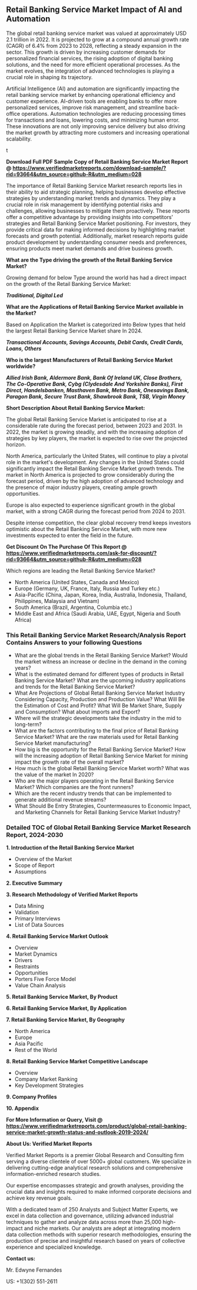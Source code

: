 <h2>Retail Banking Service Market Impact of AI and Automation</h2><p>The global retail banking service market was valued at approximately USD 2.1 trillion in 2022. It is projected to grow at a compound annual growth rate (CAGR) of 6.4% from 2023 to 2028, reflecting a steady expansion in the sector. This growth is driven by increasing customer demands for personalized financial services, the rising adoption of digital banking solutions, and the need for more efficient operational processes. As the market evolves, the integration of advanced technologies is playing a crucial role in shaping its trajectory.</p><p>Artificial Intelligence (AI) and automation are significantly impacting the retail banking service market by enhancing operational efficiency and customer experience. AI-driven tools are enabling banks to offer more personalized services, improve risk management, and streamline back-office operations. Automation technologies are reducing processing times for transactions and loans, lowering costs, and minimizing human error. These innovations are not only improving service delivery but also driving the market growth by attracting more customers and increasing operational scalability.</p>t</p><p id="" class=""><strong>Download Full PDF Sample Copy of Retail Banking Service Market Report @ <a href="https://www.verifiedmarketreports.com/download-sample/?rid=93664&utm_source=github-R&utm_medium=028" target="_blank">https://www.verifiedmarketreports.com/download-sample/?rid=93664&utm_source=github-R&utm_medium=028</a></strong></p><p>The importance of&nbsp;Retail Banking Service Market research reports lies in their ability to aid strategic planning, helping businesses develop effective strategies by understanding market trends and dynamics. They play a crucial role in risk management by identifying potential risks and challenges, allowing businesses to mitigate them proactively. These reports offer a competitive advantage by providing insights into competitors' strategies and Retail Banking Service Market positioning. For investors, they provide critical data for making informed decisions by highlighting market forecasts and growth potential. Additionally, market research reports guide product development by understanding consumer needs and preferences, ensuring products meet market demands and drive business growth.</p><p><strong>What are the&nbsp;Type driving the growth of the Retail Banking Service Market?</strong></p><p id="" class="">Growing demand for below Type around the world has had a direct impact on the growth of the Retail Banking Service Market:</p><em><strong>Traditional, Digital Led</strong></em></p><strong>What are the&nbsp;Applications&nbsp;of Retail Banking Service Market available in the Market?</strong></p><p id="" class="">Based on Application the Market is categorized into Below types that held the largest Retail Banking Service Market share In 2024.</p><em><strong>Transactional Accounts, Savings Accounts, Debit Cards, Credit Cards, Loans, Others</strong></em></p><strong>Who is the largest Manufacturers of Retail Banking Service Market worldwide?</strong></p><p><em><strong>Allied Irish Bank, Aldermore Bank, Bank Of Ireland UK, Close Brothers, The Co-Operative Bank, Cybg (Clydesdale And Yorkshire Banks), First Direct, Handelsbanken, Masthaven Bank, Metro Bank, Onesavings Bank, Paragon Bank, Secure Trust Bank, Shawbrook Bank, TSB, Virgin Money</strong></em></p><p id="" class=""><strong>Short Description About Retail Banking Service Market:</strong></p><p>The global Retail Banking Service Market is anticipated to rise at a considerable rate during the forecast period, between 2023 and 2031. In 2022, the market is growing steadily, and with the increasing adoption of strategies by key players, the market is expected to rise over the projected horizon.</p><p>North America, particularly the United States, will continue to play a pivotal role in the market's development. Any changes in the United States could significantly impact the Retail Banking Service Market growth trends. The market in North America is projected to grow considerably during the forecast period, driven by the high adoption of advanced technology and the presence of major industry players, creating ample growth opportunities.</p><p>Europe is also expected to experience significant growth in the global market, with a strong CAGR during the forecast period from 2024 to 2031.</p><p>Despite intense competition, the clear global recovery trend keeps investors optimistic about the Retail Banking Service Market, with more new investments expected to enter the field in the future.</p><p id="" class=""><strong>Get Discount On The Purchase Of This Report @ <a href="https://www.verifiedmarketreports.com/ask-for-discount/?rid=93664&utm_source=github-R&utm_medium=028" target="_blank">https://www.verifiedmarketreports.com/ask-for-discount/?rid=93664&utm_source=github-R&utm_medium=028</a></strong></p>Which regions are leading the Retail Banking Service Market?</p><ul><li>North America (United States, Canada and Mexico)</li><li>Europe (Germany, UK, France, Italy, Russia and Turkey etc.)</li><li>Asia-Pacific (China, Japan, Korea, India, Australia, Indonesia, Thailand, Philippines, Malaysia and Vietnam)</li><li>South America (Brazil, Argentina, Columbia etc.)</li><li>Middle East and Africa (Saudi Arabia, UAE, Egypt, Nigeria and South Africa)</li></ul><h3 id="" class="">This Retail Banking Service Market Research/Analysis Report Contains Answers to your following Questions</h3><ul><li>What are the global trends in the Retail Banking Service Market? Would the market witness an increase or decline in the demand in the coming years?</li><li>What is the estimated demand for different types of products in Retail Banking Service Market? What are the upcoming industry applications and trends for the Retail Banking Service Market?</li><li>What Are Projections of Global Retail Banking Service Market Industry Considering Capacity, Production and Production Value? What Will Be the Estimation of Cost and Profit? What Will Be Market Share, Supply and Consumption? What about imports and Export?</li><li>Where will the strategic developments take the industry in the mid to long-term?</li><li>What are the factors contributing to the final price of Retail Banking Service Market? What are the raw materials used for Retail Banking Service Market manufacturing?</li><li>How big is the opportunity for the Retail Banking Service Market? How will the increasing adoption of Retail Banking Service Market for mining impact the growth rate of the overall market?</li><li>How much is the global Retail Banking Service Market worth? What was the value of the market In 2020?</li><li>Who are the major players operating in the Retail Banking Service Market? Which companies are the front runners?</li><li>Which are the recent industry trends that can be implemented to generate additional revenue streams?</li><li>What Should Be Entry Strategies, Countermeasures to Economic Impact, and Marketing Channels for Retail Banking Service Market Industry?</li></ul><h3 id="" class="">Detailed TOC of Global Retail Banking Service Market Research Report, 2024-2030</h3><p id="" class=""><strong>1. Introduction of the Retail Banking Service Market</strong></p><ul><li>Overview of the Market</li><li>Scope of Report</li><li>Assumptions</li></ul><p id="" class=""><strong>2. Executive Summary</strong></p><p id="" class=""><strong>3. Research Methodology of Verified Market Reports</strong></p><ul><li>Data Mining</li><li>Validation</li><li>Primary Interviews</li><li>List of Data Sources</li></ul><p id="" class=""><strong>4. Retail Banking Service Market Outlook</strong></p><ul><li>Overview</li><li>Market Dynamics</li><li>Drivers</li><li>Restraints</li><li>Opportunities</li><li>Porters Five Force Model</li><li>Value Chain Analysis</li></ul><p id="" class=""><strong>5. Retail Banking Service Market, By Product</strong></p><p id="" class=""><strong>6. Retail Banking Service Market, By Application</strong></p><p id="" class=""><strong>7. Retail Banking Service Market, By Geography</strong></p><ul><li>North America</li><li>Europe</li><li>Asia Pacific</li><li>Rest of the World</li></ul><p id="" class=""><strong>8. Retail Banking Service Market Competitive Landscape</strong></p><ul><li>Overview</li><li>Company Market Ranking</li><li>Key Development Strategies</li></ul><p id="" class=""><strong>9. Company Profiles</strong></p><p id="" class=""><strong>10. Appendix</strong></p><p id="" class=""><strong>For More Information or Query, Visit @ <a href="https://www.verifiedmarketreports.com/product/global-retail-banking-service-market-growth-status-and-outlook-2019-2024/" target="_blank">https://www.verifiedmarketreports.com/product/global-retail-banking-service-market-growth-status-and-outlook-2019-2024/</a></strong></p><p id="" class=""><strong>About Us: Verified Market Reports</strong></p><p id="" class="">Verified Market Reports is a premier Global Research and Consulting firm serving a diverse clientele of over 5000+ global customers. We specialize in delivering cutting-edge analytical research solutions and comprehensive information-enriched research studies.</p><p id="" class="">Our expertise encompasses strategic and growth analyses, providing the crucial data and insights required to make informed corporate decisions and achieve key revenue goals.</p><p id="" class="">With a dedicated team of 250 Analysts and Subject Matter Experts, we excel in data collection and governance, utilizing advanced industrial techniques to gather and analyze data across more than 25,000 high-impact and niche markets. Our analysts are adept at integrating modern data collection methods with superior research methodologies, ensuring the production of precise and insightful research based on years of collective experience and specialized knowledge.</p><p id="" class=""><strong>Contact us:</strong></p><p id="" class="">Mr. Edwyne Fernandes</p><p id="" class="">US: +1(302) 551-2611</p>